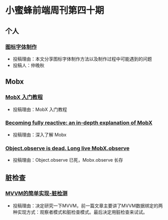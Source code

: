 # 小蜜蜂前端周刊第四十期

## 个人

### [图标字体制作](https://yomizhong.github.io/2019/07/04/woff%E5%9B%BE%E6%A0%87%E5%AD%97%E4%BD%93%E5%88%B6%E4%BD%9C/#more)

- 投稿理由：本文分享图标字体制作方法以及制作过程中可能遇到的问题
- 投稿人：仲晚秋

## Mobx

### [MobX 入门教程](https://github.com/sorrycc/blog/issues/2)

- 投稿理由：MobX 入门教程

### [Becoming fully reactive: an in-depth explanation of MobX](https://medium.com/hackernoon/becoming-fully-reactive-an-in-depth-explanation-of-mobservable-55995262a254)

- 投稿理由：深入了解 Mobx

### [Object.observe is dead. Long live MobX.observe](https://medium.com/@mweststrate/object-observe-is-dead-long-live-mobservable-observe-ad96930140c5)

- 投稿理由：Object.observe 已死，Mobx.observe 长存

## 脏检查

### [MVVM的简单实现-脏检测](http://www.que01.top/2016/05/07/a-simple-mvvm-framwork-1/)

- 投稿理由：决定研究一下MVVM，前一篇文章主要讲了MVVM数据绑定的两种实现方式：观察者模式和脏检查模式。最后决定用脏检查来试试。
